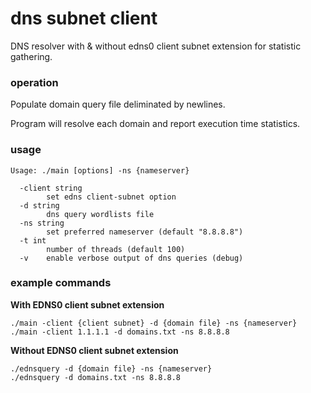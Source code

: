 # dns subnet client

DNS resolver with & without edns0 client subnet extension for statistic gathering.

### operation

Populate domain query file deliminated by newlines.

Program will resolve each domain and report execution time statistics.

### usage

```
Usage: ./main [options] -ns {nameserver}

  -client string
        set edns client-subnet option
  -d string
        dns query wordlists file
  -ns string
        set preferred nameserver (default "8.8.8.8")
  -t int
        number of threads (default 100)
  -v    enable verbose output of dns queries (debug)
```

### example commands

**With EDNS0 client subnet extension**

```
./main -client {client subnet} -d {domain file} -ns {nameserver}
./main -client 1.1.1.1 -d domains.txt -ns 8.8.8.8
```

**Without EDNS0 client subnet extension**

```
./ednsquery -d {domain file} -ns {nameserver}
./ednsquery -d domains.txt -ns 8.8.8.8
```
